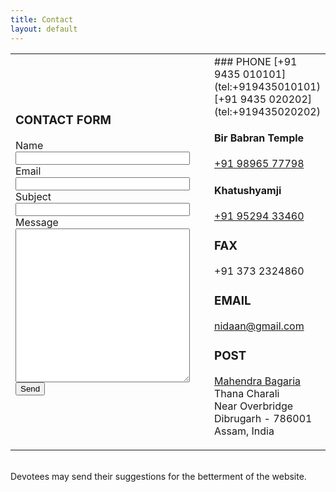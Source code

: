 ```yaml
---
title: Contact
layout: default
---
```

<table width="100%">
<col width="70%"/>
<col width="5%" />
<col width="25%"/>
<tr>
<td>
<h3>CONTACT FORM</h3>
<form action="//formspree.io/nidaan@gmail.com" method="POST">
<label for="name">Name</label><br/>
<input type="text" id="name" name="name" style="width:100%"><br/>
<label for="_replyto">Email</label><br/>
<input type="email" id="_replyto" name="_replyto" style="width:100%" required><br/>
<label for="_subject">Subject</label><br/>
<input type="text" id="_subject" name="_subject" style="width:100%"><br/>
<label for="message">Message</label><br/>
<textarea id="message" name="message" rows="16" style="width:100%" required></textarea><br/>
<button type="submit">Send</button>
</form>
</td>
<td></td>
<td markdown="block" valign="top">
### PHONE
[+91 9435 010101](tel:+919435010101)  
[+91 9435 020202](tel:+919435020202)  

#### Bir Babran Temple
[+91 98965 77798](tel:+919896577798)  

#### Khatushyamji
[+91 95294 33460](tel:+919529433460)  

### FAX
+91 373 2324860

### EMAIL
nidaan@gmail.com

### POST
[Mahendra Bagaria](https://www.facebook.com/MahendraBagaria)  
Thana Charali  
Near Overbridge  
Dibrugarh - 786001  
Assam, India
</td>
</tr>
</table>
<br/>
Devotees may send their suggestions for the betterment of the website.

